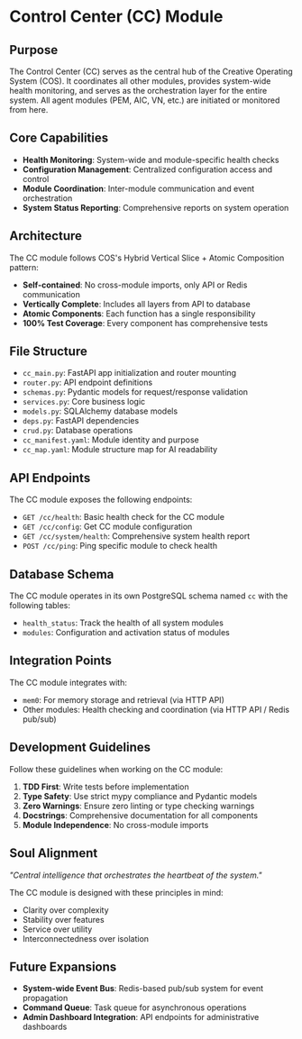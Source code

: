 # Control Center (CC) Module

## Purpose

The Control Center (CC) serves as the central hub of the Creative Operating System (COS). It coordinates all other modules, provides system-wide health monitoring, and serves as the orchestration layer for the entire system. All agent modules (PEM, AIC, VN, etc.) are initiated or monitored from here.

## Core Capabilities

- **Health Monitoring**: System-wide and module-specific health checks
- **Configuration Management**: Centralized configuration access and control
- **Module Coordination**: Inter-module communication and event orchestration
- **System Status Reporting**: Comprehensive reports on system operation

## Architecture

The CC module follows COS's Hybrid Vertical Slice + Atomic Composition pattern:

- **Self-contained**: No cross-module imports, only API or Redis communication
- **Vertically Complete**: Includes all layers from API to database
- **Atomic Components**: Each function has a single responsibility
- **100% Test Coverage**: Every component has comprehensive tests

## File Structure

- `cc_main.py`: FastAPI app initialization and router mounting
- `router.py`: API endpoint definitions
- `schemas.py`: Pydantic models for request/response validation
- `services.py`: Core business logic
- `models.py`: SQLAlchemy database models
- `deps.py`: FastAPI dependencies
- `crud.py`: Database operations
- `cc_manifest.yaml`: Module identity and purpose
- `cc_map.yaml`: Module structure map for AI readability

## API Endpoints

The CC module exposes the following endpoints:

- `GET /cc/health`: Basic health check for the CC module
- `GET /cc/config`: Get CC module configuration
- `GET /cc/system/health`: Comprehensive system health report
- `POST /cc/ping`: Ping specific module to check health

## Database Schema

The CC module operates in its own PostgreSQL schema named `cc` with the following tables:

- `health_status`: Track the health of all system modules
- `modules`: Configuration and activation status of modules

## Integration Points

The CC module integrates with:

- `mem0`: For memory storage and retrieval (via HTTP API)
- Other modules: Health checking and coordination (via HTTP API / Redis pub/sub)

## Development Guidelines

Follow these guidelines when working on the CC module:

1. **TDD First**: Write tests before implementation
2. **Type Safety**: Use strict mypy compliance and Pydantic models
3. **Zero Warnings**: Ensure zero linting or type checking warnings
4. **Docstrings**: Comprehensive documentation for all components
5. **Module Independence**: No cross-module imports

## Soul Alignment

*"Central intelligence that orchestrates the heartbeat of the system."*

The CC module is designed with these principles in mind:
- Clarity over complexity
- Stability over features
- Service over utility
- Interconnectedness over isolation

## Future Expansions

- **System-wide Event Bus**: Redis-based pub/sub system for event propagation
- **Command Queue**: Task queue for asynchronous operations
- **Admin Dashboard Integration**: API endpoints for administrative dashboards

